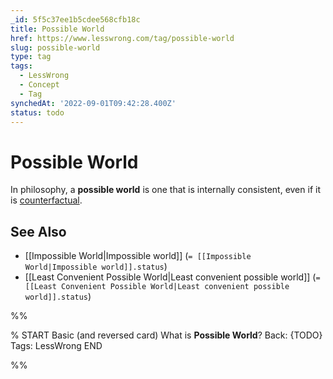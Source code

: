 ```yaml
---
_id: 5f5c37ee1b5cdee568cfb18c
title: Possible World
href: https://www.lesswrong.com/tag/possible-world
slug: possible-world
type: tag
tags:
  - LessWrong
  - Concept
  - Tag
synchedAt: '2022-09-01T09:42:28.400Z'
status: todo
---
```


# Possible World

In philosophy, a **possible world** is one that is internally consistent, even if it is [counterfactual](https://wiki.lesswrong.com/wiki/counterfactual).

## See Also

- [[Impossible World|Impossible world]] (`= [[Impossible World|Impossible world]].status`)
- [[Least Convenient Possible World|Least convenient possible world]] (`= [[Least Convenient Possible World|Least convenient possible world]].status`)


%%

% START
Basic (and reversed card)
What is **Possible World**?
Back: {TODO}
Tags: LessWrong
END

%%
	

